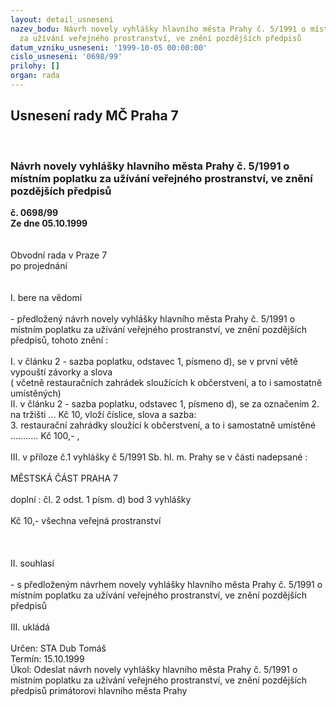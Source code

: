 ```yaml
---
layout: detail_usneseni
nazev_bodu: Návrh novely vyhlášky hlavního města Prahy č. 5/1991 o místním poplatku
  za užívání veřejného prostranství, ve znění pozdějších předpisů
datum_vzniku_usneseni: '1999-10-05 00:00:00'
cislo_usneseni: '0698/99'
prilohy: []
organ: rada
---
```

<div id="ucUsn_pList" class="usn">
	<span><h2>Usnesení rady MČ Praha 7 </h2>
<br></span><div class="standBody">
<span><h3>Návrh novely vyhlášky hlavního města Prahy č. 5/1991 o místním poplatku za užívání veřejného prostranství, ve znění pozdějších předpisů</h3></span><div class="center">
		<strong>č. 0698/99</strong><br>
	</div>
<div class="center">
		<strong>Ze dne 05.10.1999</strong><br><br>
	</div>
<br>Obvodní rada v Praze 7<br>po projednání<br><br><br>I.	bere na vědomí<br><br> - předložený návrh novely vyhlášky hlavního města Prahy č. 5/1991 o místním poplatku za užívání veřejného prostranství, ve znění pozdějších předpisů, tohoto znění :<br><br>I.	v článku 2 - sazba poplatku, odstavec 1, písmeno d), se v první větě vypouští závorky a slova  <br>	( včetně restauračních zahrádek sloužících k občerstvení, a to i samostatně 	umístěných)<br>II.	v článku 2 - sazba poplatku, odstavec 1, písmeno d), se za označením 2. na tržišti  ...  Kč 10, 	vloží číslice, slova a sazba:<br>3. restaurační zahrádky sloužící k občerstvení, a to i samostatně umístěné ...........  Kč  100,- ,<br><br>III.	v příloze č.1 vyhlášky č 5/1991 Sb. hl. m. Prahy se v části nadepsané :<br><br>                                                            MĚSTSKÁ  ČÁST  PRAHA 7<br><br>	doplní : čl. 2 odst. 1 písm. d) bod 3 vyhlášky<br> <br>                               Kč 10,-          všechna veřejná prostranství<br> <br><br><br>II.	souhlasí<br><br>- s předloženým návrhem novely vyhlášky hlavního města Prahy č. 5/1991 o místním poplatku za užívání veřejného prostranství, ve znění pozdějších předpisů<br><br>III.	ukládá <br><br> Určen:	     	STA Dub Tomáš<br>Termín: 15.10.1999<br>Úkol:	Odeslat návrh novely vyhlášky hlavního města Prahy č. 5/1991 o místním poplatku za užívání veřejného prostranství, ve znění pozdějších předpisů primátorovi hlavního města Prahy<br>
</div>
</div>